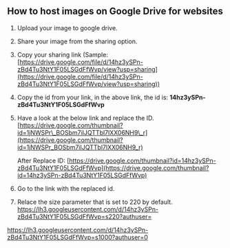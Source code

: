 ## How to host images on Google Drive for websites

1.  Upload your image to google drive.
2.  Share your image from the sharing option.
3.  Copy your sharing link (Sample: [https://drive.google.com/file/d/14hz3ySPn-zBd4Tu3NtY1F05LSGdFfWvp/view?usp=sharing](https://drive.google.com/file/d/14hz3ySPn-zBd4Tu3NtY1F05LSGdFfWvp/view?usp=sharing))
4.  Copy the id from your link, in the above link, the id is: **14hz3ySPn-zBd4Tu3NtY1F05LSGdFfWvp**
5.  Have a look at the below link and replace the ID. [https://drive.google.com/thumbnail?id=1jNWSPr\_BOSbm7iIJQTTbl7lXX06NH9\_r](https://drive.google.com/thumbnail?id=1jNWSPr_BOSbm7iIJQTTbl7lXX06NH9_r)

	After Replace ID: [https://drive.google.com/thumbnail?id=14hz3ySPn-zBd4Tu3NtY1F05LSGdFfWvp](https://drive.google.com/thumbnail?id=14hz3ySPn-zBd4Tu3NtY1F05LSGdFfWvp)

6.  Go to the link with the replaced id.
7. Relace the size parameter that is set to 220 by default.
https://lh3.googleusercontent.com/d/14hz3ySPn-zBd4Tu3NtY1F05LSGdFfWvp=s220?authuser=

https://lh3.googleusercontent.com/d/14hz3ySPn-zBd4Tu3NtY1F05LSGdFfWvp=s1000?authuser=0